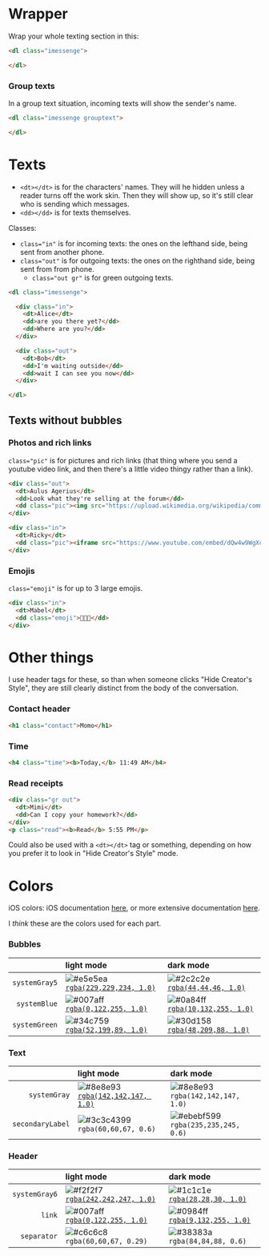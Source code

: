 # Wrapper
Wrap your whole texting section in this:
```html
<dl class="imessenge">

</dl>
```

### Group texts
In a group text situation, incoming texts will show the sender's name.
```html
<dl class="imessenge grouptext">

</dl>
```

# Texts
* `<dt></dt>` is for the characters' names. They will he hidden unless a reader turns off the work skin. Then they will show up, so it's still clear who is sending which messages.
* `<dd></dd>` is for texts themselves.

Classes:
* `class="in"` is for incoming texts: the ones on the lefthand side, being sent from another phone.
* `class="out"` is for outgoing texts: the ones on the righthand side, being sent from from phone.
  * `class="out gr"` is for green outgoing texts.

```html
<dl class="imessenge">

  <div class="in">
    <dt>Alice</dt>
    <dd>are you there yet?</dd>
    <dd>Where are you?</dd>
  </div>

  <div class="out">
    <dt>Bob</dt>
    <dd>I'm waiting outside</dd>
    <dd>wait I can see you now</dd>
  </div>

</dl>
```

## Texts without bubbles
### Photos and rich links
`class="pic"` is for pictures and rich links (that thing where you send a youtube video link, and then there's a little video thingy rather than a link).

```html
<div class="out">
  <dt>Aulus Agerius</dt>
  <dd>Look what they're selling at the forum</dd>
  <dd class="pic"><img src="https://upload.wikimedia.org/wikipedia/commons/7/71/Uncrossed_gladius.jpg" /></dd>
</div>
```
```html
<div class="in">
  <dt>Ricky</dt>
  <dd class="pic"><iframe src="https://www.youtube.com/embed/dQw4w9WgXcQ"></iframe></dd>
</div>
```

### Emojis
`class="emoji"` is for up to 3 large emojis.
```html
<div class="in">
  <dt>Mabel</dt>
  <dd class="emoji">💖💖💖</dd>
</div>
```


# Other things
I use header tags for these, so than when someone clicks "Hide Creator's Style", they are still clearly distinct from the body of the conversation.

### Contact header
```html
<h1 class="contact">Momo</h1>
```

### Time
```html
<h4 class="time"><b>Today,</b> 11:49 AM</h4>
```

### Read receipts
```html
<div class="gr out">
  <dt>Mimi</dt>
  <dd>Can I copy your homework?</dd>
</div>
<p class="read"><b>Read</b> 5:55 PM</p>
```
Could also be used with a `<dt></dt>` tag or something, depending on how you prefer it to look in "Hide Creator's Style" mode.

# Colors
iOS colors: iOS documentation [here](https://developer.apple.com/design/human-interface-guidelines/ios/visual-design/color/), or more extensive documentation [here](https://noahgilmore.com/blog/dark-mode-uicolor-compatibility/).

I _think_ these are the colors used for each part.

### Bubbles
|               | light mode | dark mode |
| ------------: | :--------- | :-------- |
| `systemGray5` | ![#e5e5ea](https://placehold.it/15/e5e5ea?text=+) [`rgba(229,229,234, 1.0)`](https://www.colorhexa.com/e5e5ea) | ![#2c2c2e](https://placehold.it/15/2c2c2e?text=+) [`rgba(44,44,46, 1.0)`](https://www.colorhexa.com/2c2c2e)
| `systemBlue`  | ![#007aff](https://placehold.it/15/007aff?text=+) [`rgba(0,122,255, 1.0)`](https://www.colorhexa.com/007aff) | ![#0a84ff](https://placehold.it/15/0a84ff?text=+) [`rgba(10,132,255, 1.0)`](https://www.colorhexa.com/0a84ff)
| `systemGreen` | ![#34c759](https://placehold.it/15/34c759?text=+) [`rgba(52,199,89, 1.0)`](https://www.colorhexa.com/34c759) | ![#30d158](https://placehold.it/15/30d158?text=+) [`rgba(48,209,88, 1.0)`](https://www.colorhexa.com/30d158)

### Text
|               | light mode | dark mode |
| ------------: | :--------- | :-------- |
| `systemGray`  | ![#8e8e93](https://placehold.it/15/8e8e93?text=+) [`rgba(142,142,147, 1.0)`](https://www.colorhexa.com/8e8e93) | ![#8e8e93](https://placehold.it/15/8e8e93?text=+) `rgba(142,142,147, 1.0)`
| `secondaryLabel` | ![#3c3c4399](https://placehold.it/15/3c3c4399?text=+) `rgba(60,60,67, 0.6)` | ![#ebebf599](https://placehold.it/15/ebebf599?text=+) `rgba(235,235,245, 0.6)`

### Header
|               | light mode | dark mode |
| ------------: | :--------- | :-------- |
| `systemGray6` | ![#f2f2f7](https://placehold.it/15/f2f2f7?text=+) [`rgba(242,242,247, 1.0)`](https://www.colorhexa.com/f2f2f7) | ![#1c1c1e](https://placehold.it/15/1c1c1e?text=+) [`rgba(28,28,30, 1.0)`](https://www.colorhexa.com/1c1c1e)
| `link`        | ![#007aff](https://placehold.it/15/007aff?text=+) [`rgba(0,122,255, 1.0)`](https://www.colorhexa.com/007aff) | ![#0984ff](https://placehold.it/15/0984ff?text=+) [`rgba(9,132,255, 1.0)`](https://www.colorhexa.com/0984ff)
| `separator`   | ![#c6c6c8](https://placehold.it/15/c6c6c8?text=+) `rgba(60,60,67, 0.29)` | ![#38383a](https://placehold.it/15/38383a?text=+) `rgba(84,84,88, 0.6)`
